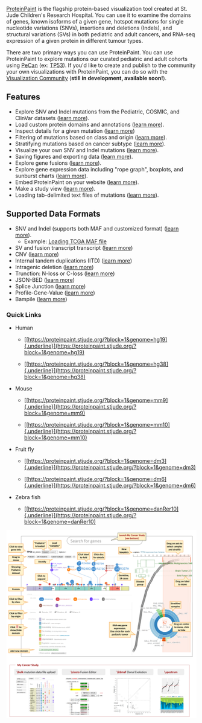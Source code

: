 [ProteinPaint][viz-community-proteinpaint] is the flagship protein-based visualization tool created at St. Jude Children's Research Hospital. You can use it to examine the domains of genes, known isoforms of a given gene, hotspot mutations for single nucleotide variations (SNVs), insertions and deletions (Indels), and structural variations (SVs) in both pediatric and adult cancers, and RNA-seq expression of a given protein in different tumour types. 

There are two primary ways you can use ProteinPaint. You can use ProteinPaint to explore mutations our curated pediatric and adult cohorts using [PeCan][pecan] (ex: [TP53][pecan-tp53]). If you'd like to create and publish to the community your own visualizations with ProteinPaint, you can do so with the [Visualization Community][viz-community] (**still in development, available soon!**).

## Features


* Explore SNV and Indel mutations from the Pediatric, COSMIC, and ClinVar datasets ([learn more][loading-datasets]).
* Load custom protein domains and annotations ([learn more][custom-protein-domains]).
* Inspect details for a given mutation ([learn more][inspect-mutation])
* Filtering of mutations based on class and origin ([learn more][filtering-mutations]).
* Stratifying mutations based on cancer subtype ([learn more][stratify-mutation-by-cancer-subtype]).
* Visualize your own SNV and Indel mutations ([learn more][visualize-custom-mutations]).
* Saving figures and exporting data ([learn more][export-figures-and-data]).
* Explore gene fusions ([learn more][explore-gene-fusions]).
* Explore gene expression data including "rope graph", boxplots, and sunburst charts ([learn more][explore-gene-expression]).
* Embed ProteinPaint on your website ([learn more][embed-proteinpaint]).
* Make a study view ([learn more][organizing-data-into-a-study-view]).
* Loading tab-delimited text files of mutations ([learn more][loading-snv-indel-mutations-from-a-file]).

## Supported Data Formats

- SNV and Indel (supports both MAF and customized format) ([learn more](./file-formats/snv-and-indel.md)).
  - Example: [Loading TCGA MAF file](./advanced-guides/loading-tcga-maf-file.md)
- SV and fusion transcript transcript ([learn more](./file-formats/sv-and-fusion.md))
- CNV ([learn more](./file-formats/cnv.md))
- Internal tandem duplications (ITD) ([learn more](./file-formats/itd.md))
- Intragenic deletion ([learn more](./file-formats/intragenic-deletion.md))
- Trunction: N-loss or C-loss ([learn more](./file-formats/truncation.md))
- JSON-BED ([learn more](./file-formats/json-bed.md))
- Splice Junction ([learn more](./file-formats/splice-junction.md))
- Profile-Gene-Value ([learn more](./file-formats/pgv.md))
- Bampile ([learn more](./file-formats/bampile.md))

### Quick Links

-   Human

    -   [[https://proteinpaint.stjude.org/?block=1&genome=hg19]{.underline}](https://proteinpaint.stjude.org/?block=1&genome=hg19)

    -   [[https://proteinpaint.stjude.org/?block=1&genome=hg38]{.underline}](https://proteinpaint.stjude.org/?block=1&genome=hg38)

-   Mouse

    -   [[https://proteinpaint.stjude.org/?block=1&genome=mm9]{.underline}](https://proteinpaint.stjude.org/?block=1&genome=mm9)

    -   [[https://proteinpaint.stjude.org/?block=1&genome=mm10]{.underline}](https://proteinpaint.stjude.org/?block=1&genome=mm10)

-   Fruit fly

    -   [[https://proteinpaint.stjude.org/?block=1&genome=dm3]{.underline}](https://proteinpaint.stjude.org/?block=1&genome=dm3)

    -   [[https://proteinpaint.stjude.org/?block=1&genome=dm6]{.underline}](https://proteinpaint.stjude.org/?block=1&genome=dm6)

-   Zebra fish

    -   [[https://proteinpaint.stjude.org/?block=1&genome=danRer10]{.underline}](https://proteinpaint.stjude.org/?block=1&genome=danRer10)


![](../../images/guides/proteinpaint/index/media/image1.png)

[pecan]: https://pecan.stjude.cloud
[viz-community]: https://viz.stjude.cloud
[pecan-tp53]: https://pecan.stjude.org/proteinpaint/TP53
[viz-community-proteinpaint]: https://viz.stjude.cloud/tools/proteinpaint

[custom-protein-domains]: ./custom-protein-domains.md
[loading-datasets]: ./loading-datasets.md
[inspect-mutation]: ./view-mutation-details.md
[filtering-mutations]: ./filtering-mutations.md
[stratify-mutation-by-cancer-subtype]: ./stratify-mutation-by-cancer-subtype.md
[visualize-custom-mutations]: ./visualize-custom-mutations.md
[export-figures-and-data]: ./exporting-figures-and-data.md
[explore-gene-fusions]: ./exploring-gene-fusions.md
[explore-gene-expression]: ./exploring-gene-expression.md
[embed-proteinpaint]: ./developers-guide/embedding-proteinpaint.md
[organizing-data-into-a-study-view]: ./developers-guide/organizing-data-into-a-study-view.md
[loading-snv-indel-mutations-from-a-file]: ./advanced-guides/loading-snv-indel-data-from-a-file.md